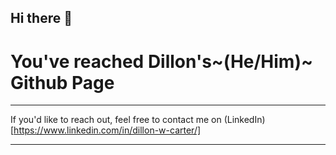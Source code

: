 ## Hi there 👋
# You've reached Dillon's~(He/Him)~ Github Page
---
If you'd like to reach out, feel free to contact me on (LinkedIn)[https://www.linkedin.com/in/dillon-w-carter/]

---


<!--
**PickleMustard/PickleMustard** is a ✨ _special_ ✨ repository because its `README.md` (this file) appears on your GitHub profile.

Here are some ideas to get you started:

- 🔭 I’m currently working on ...
- 🌱 I’m currently learning ...
- 👯 I’m looking to collaborate on ...
- 🤔 I’m looking for help with ...
- 💬 Ask me about ...
- 📫 How to reach me: ...
- 😄 Pronouns: ...
- ⚡ Fun fact: ...
-->
